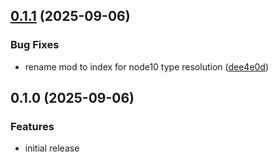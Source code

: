 ## [0.1.1](https://github.com/brc-dd/gcmwrap/compare/v0.1.0...v0.1.1) (2025-09-06)

### Bug Fixes

- rename mod to index for node10 type resolution ([dee4e0d](https://github.com/brc-dd/gcmwrap/commit/dee4e0d1362f51b445aa8aa7ae4909ef762a1eb5))

## 0.1.0 (2025-09-06)

### Features

- initial release
